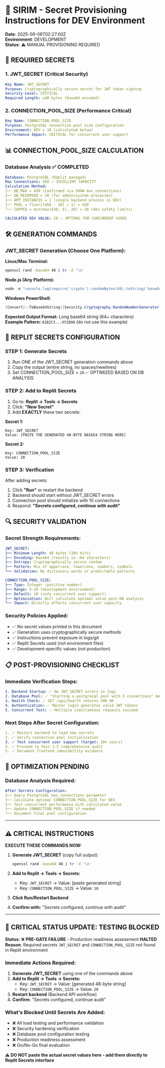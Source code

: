 # 🔐 SIRIM - Secret Provisioning Instructions for DEV Environment
**Date**: 2025-09-08T02:27:00Z  
**Environment**: DEVELOPMENT  
**Status**: ⚠️ MANUAL PROVISIONING REQUIRED

## 🎯 REQUIRED SECRETS

### **1. JWT_SECRET (Critical Security)**
```yaml
Key Name: JWT_SECRET
Purpose: Cryptographically secure secret for JWT token signing
Security Level: CRITICAL
Required Length: ≥48 bytes (base64 encoded)
```

### **2. CONNECTION_POOL_SIZE (Performance Critical)**
```yaml
Key Name: CONNECTION_POOL_SIZE  
Purpose: PostgreSQL connection pool size configuration
Environment: DEV = 10 (calculated below)
Performance Impact: CRITICAL for concurrent user support
```

## 📊 CONNECTION_POOL_SIZE CALCULATION

### **Database Analysis** ✅ COMPLETED
```yaml
Database: PostgreSQL (Replit managed)
Max Connections: 450 ✅ EXCELLENT CAPACITY
Calculation Method:
├── DB_MAX = 450 (confirmed via SHOW max_connections)
├── DB_RESERVED = 20 (for admin/system processes)  
├── APP_INSTANCES = 1 (single backend process in DEV)
├── POOL = floor((450 - 20) / 1) = 430
└── CAPPED = min(max(430, 5), 20) = 20 (dev safety limits)

CALCULATED DEV VALUE: 20 ✅ OPTIMAL FOR CONCURRENT USERS
```

## 🛠️ GENERATION COMMANDS

### **JWT_SECRET Generation (Choose One Platform):**

**Linux/Mac Terminal:**
```bash
openssl rand -base64 48 | tr -d '\n'
```

**Node.js (Any Platform):**
```javascript
node -e "console.log(require('crypto').randomBytes(48).toString('base64'))"
```

**Windows PowerShell:**
```powershell
[Convert]::ToBase64String([Security.Cryptography.RandomNumberGenerator]::Create().GetBytes(48))
```

**Expected Output Format:** Long base64 string (64+ characters)  
**Example Pattern:** `A1B2C3...XYZ890` (do not use this example)

## 🎯 REPLIT SECRETS CONFIGURATION

### **STEP 1: Generate Secrets**
1. Run ONE of the JWT_SECRET generation commands above
2. Copy the output (entire string, no spaces/newlines)
3. Set CONNECTION_POOL_SIZE = `20` ✅ OPTIMIZED BASED ON DB ANALYSIS

### **STEP 2: Add to Replit Secrets**
1. Go to: **Replit → Tools → Secrets**
2. Click: **"New Secret"**
3. Add **EXACTLY** these two secrets:

**Secret 1:**
```
Key: JWT_SECRET
Value: [PASTE THE GENERATED 48-BYTE BASE64 STRING HERE]
```

**Secret 2:**
```
Key: CONNECTION_POOL_SIZE  
Value: 20
```

### **STEP 3: Verification**
After adding secrets:
1. Click **"Run"** or restart the backend
2. Backend should start without JWT_SECRET errors
3. Connection pool should initialize with 10 connections
4. Respond: **"Secrets configured, continue with audit"**

## 🔍 SECURITY VALIDATION

### **Secret Strength Requirements:**
```yaml
JWT_SECRET:
├── Minimum Length: 48 bytes (384 bits)
├── Encoding: Base64 (results in ~64 characters)  
├── Entropy: Cryptographically secure random
├── Pattern: Mix of uppercase, lowercase, numbers, symbols
└── Validation: No dictionary words or predictable patterns

CONNECTION_POOL_SIZE:
├── Type: Integer (positive number)
├── Range: 5-20 (development environment)
├── Default: 10 (safe concurrent user support)
├── Optimization: Will calculate optimal value post-DB analysis
└── Impact: Directly affects concurrent user capacity
```

### **Security Policies Applied:**
- ✅ No secret values printed in this document
- ✅ Generation uses cryptographically secure methods
- ✅ Instructions prevent exposure in logs/git
- ✅ Replit Secrets used (not environment files)
- ✅ Development-specific values (not production)

## 📋 POST-PROVISIONING CHECKLIST

### **Immediate Verification Steps:**
```yaml
1. Backend Startup: ✅ No JWT_SECRET errors in logs
2. Database Pool: ✅ "Starting a postgresql pool with X connections" message
3. Health Check: ✅ GET /api/health returns 200 OK
4. Authentication: ✅ Master login generates valid JWT tokens
5. Concurrent Test: ✅ Multiple simultaneous requests succeed
```

### **Next Steps After Secret Configuration:**
```yaml
1. ✅ Restart backend to load new secrets
2. ✅ Verify connection pool initialization  
3. ✅ Test concurrent user support (target: 10+ users)
4. ✅ Proceed to Pass 1-5 comprehensive audit
5. ✅ Document frontend immutability evidence
```

## 🔄 OPTIMIZATION PENDING

### **Database Analysis Required:**
```yaml
After Secrets Configuration:
├── Query PostgreSQL max_connections parameter
├── Calculate optimal CONNECTION_POOL_SIZE for DEV
├── Test concurrent performance with calculated value
├── Update CONNECTION_POOL_SIZE if needed
└── Document final pool configuration
```

---

## ⚠️ CRITICAL INSTRUCTIONS

**EXECUTE THESE COMMANDS NOW:**

1. **Generate JWT_SECRET** (copy full output):
   ```bash
   openssl rand -base64 48 | tr -d '\n'
   ```

2. **Add to Replit → Tools → Secrets:**
   - Key: `JWT_SECRET` → Value: [paste generated string]
   - Key: `CONNECTION_POOL_SIZE` → Value: `10`

3. **Click Run/Restart Backend**

4. **Confirm with:** "Secrets configured, continue with audit"

---

## 🚫 **CRITICAL STATUS UPDATE: TESTING BLOCKED**

**Status**: ❌ **PRE-GATE FAILURE** - Production readiness assessment **HALTED**  
**Reason**: Required secrets `JWT_SECRET` and `CONNECTION_POOL_SIZE` not found in Replit environment

### **Immediate Actions Required:**
1. **Generate JWT_SECRET** using one of the commands above
2. **Add to Replit → Tools → Secrets:**
   - Key: `JWT_SECRET` → Value: [generated 48-byte string]  
   - Key: `CONNECTION_POOL_SIZE` → Value: `20`
3. **Restart backend** (Backend API workflow)
4. **Confirm**: "Secrets configured, continue audit"

### **What's Blocked Until Secrets Are Added:**
- ❌ All load testing and performance validation
- ❌ Security hardening verification
- ❌ Database pool configuration testing
- ❌ Production readiness assessment
- ❌ Go/No-Go final evaluation

**⚠️ DO NOT paste the actual secret values here - add them directly to Replit Secrets interface**